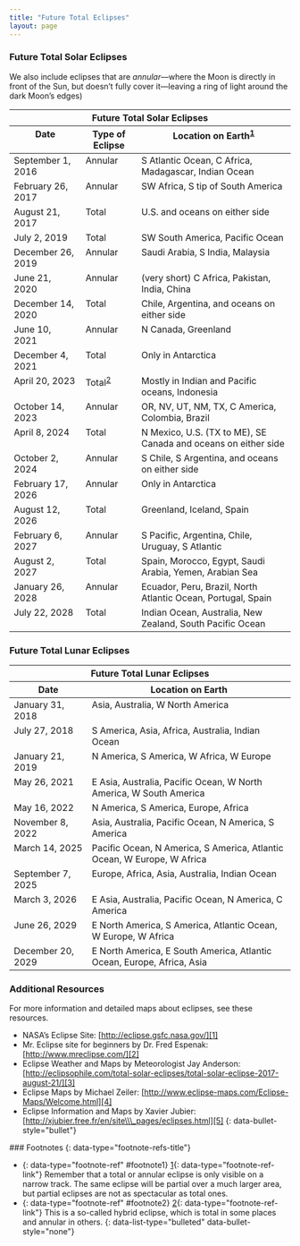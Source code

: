 ```yaml
---
title: "Future Total Eclipses"
layout: page
---
```



### Future Total Solar Eclipses

We also include eclipses that are *annular*—where the Moon is directly in front of the Sun, but doesn’t fully cover it—leaving a ring of light around the dark Moon’s edges)

<table class="span-all" summary="A table titled &#x201C;Future Total Solar Eclipses&#x201D; with three columns and twenty rows. The first row is a header row and labels each column &#x201C;Date&#x201D;, &#x201C;Type of Eclipse&#x201D;, and &#x201C;Location on Earth footnote: Remember that a total or annular eclipse is only visible on a narrow track. The same eclipse will be partial over a much larger area, but partial eclipses are not as spectacular as total ones.&#x201D;. The second row reads &#x201C;September 1, 2016&#x201D;, &#x201C;Annular&#x201D;, &#x201C;S Atlantic Ocean, C Africa, Madagascar, Indian Ocean&#x201D;. The third row reads &#x201C;February 26, 2017&#x201D;, &#x201C;Annular&#x201D;, &#x201C;SW Africa, S tip of South America&#x201D;. The fourth row reads &#x201C;August 21, 2017&#x201D;, &#x201C;Total&#x201D;, &#x201C;U.S. and oceans on either side&#x201D;. The fifth row reads &#x201C;July 2, 2019&#x201D;, &#x201C;Total&#x201D;, &#x201C;SW South America, Pacific Ocean&#x201D;. The sixth row reads &#x201C;December 26, 2019&#x201D;, &#x201C;Annular&#x201D;, &#x201C;Saudi Arabia, S India, Malaysia&#x201D;. The seventh row reads &#x201C;June 21, 2020&#x201D;, &#x201C;Annular&#x201D;, &#x201C;(very short) C Africa, Pakistan, India, China&#x201D;. The eighth row reads &#x201C;December 14, 2020&#x201D;, &#x201C;Total&#x201D;, &#x201C;Chile, Argentina, and oceans on either side&#x201D;. The ninth row reads &#x201C;June 10, 2021&#x201D;, &#x201C;Annular&#x201D;, &#x201C;N Canada, Greenland&#x201D;. The tenth row reads &#x201C;December 4, 2021&#x201D;, &#x201C;Total &#x201C;Only in Antarctica&#x201D;. The eleventh row reads &#x201C;April 20, 2023&#x201D;, &#x201C;Total footnote: This is a so-called hybrid eclipse, which is total in some places and annular in others.&#x201D;, &#x201C;Mostly in Indian and Pacific oceans, Indonesia&#x201D;. The twelfth row reads &#x201C;October 14, 2023&#x201D;, &#x201C;Annular&#x201D;, &#x201C;OR, NV, UT, NM, TX, C America, Colombia, Brazil&#x201D;. The thirteenth row reads &#x201C;April 8, 2024&#x201D;, &#x201C;Total&#x201D;, &#x201C;N Mexico, U.S. (TX to ME), SE Canada and oceans on either side&#x201D;. The fourteenth row reads &#x201C;October 2, 2024&#x201D;, &#x201C;Annular&#x201D;, &#x201C;S Chile, S Argentina, and oceans on either side&#x201D;. The fifteenth row reads &#x201C;February 17, 2026&#x201D;, &#x201C;Annular&#x201D;, &#x201C;Only in Antarctica&#x201D;. The sixteenth row reads &#x201C;August 12, 2026&#x201D;, &#x201C;Total&#x201D;, &#x201C;Greenland, Iceland, Spain&#x201D;. The seventeenth row reads &#x201C;February 6, 2027&#x201D;, &#x201C;Annular&#x201D;, &#x201C;S Pacific, Argentina, Chile, Uruguay, S Atlantic&#x201D;. The eighteenth row reads &#x201C;August 2, 2027&#x201D;, &#x201C;Total&#x201D;, &#x201C;Spain, Morocco, Egypt, Saudi Arabia, Yemen, Arabian Sea&#x201D;. The nineteenth row reads &#x201C;January 26, 2028&#x201D;, &#x201C;Annular&#x201D;, &#x201C;Ecuador, Peru, Brazil, North Atlantic Ocean, Portugal, Spain&#x201D;. The twentieth row reads &#x201C;July 22, 2028&#x201D;, &#x201C;Total&#x201D;, &#x201C;Indian Ocean, Australia, New Zealand, South Pacific Ocean&#x201D;."><thead>
<tr valign="top">
<th colspan="3" data-valign="top" data-align="center">Future Total Solar Eclipses</th>
</tr>
<tr valign="top">
<th data-valign="top" data-align="center">Date</th>
<th data-valign="top" data-align="center">Type of Eclipse</th>
<th data-valign="top" data-align="center">Location on Earth<sup data-type="footnote-number" id="footnote-ref1"><a data-type="footnote-link" href="#footnote1">1</a></sup></th>
</tr>
</thead><tbody>
<tr valign="top">
<td data-valign="top" data-align="left">September 1, 2016</td>
<td data-valign="top" data-align="left">Annular</td>
<td data-valign="top" data-align="left">S Atlantic Ocean, C Africa, Madagascar, Indian Ocean</td>
</tr>
<tr valign="top">
<td data-valign="top" data-align="left">February 26, 2017</td>
<td data-valign="top" data-align="left">Annular</td>
<td data-valign="top" data-align="left">SW Africa, S tip of South America</td>
</tr>
<tr valign="top">
<td data-valign="top" data-align="left">August 21, 2017</td>
<td data-valign="top" data-align="left">Total</td>
<td data-valign="top" data-align="left">U.S. and oceans on either side</td>
</tr>
<tr valign="top">
<td data-valign="top" data-align="left">July 2, 2019</td>
<td data-valign="top" data-align="left">Total</td>
<td data-valign="top" data-align="left">SW South America, Pacific Ocean</td>
</tr>
<tr valign="top">
<td data-valign="top" data-align="left">December 26, 2019</td>
<td data-valign="top" data-align="left">Annular</td>
<td data-valign="top" data-align="left">Saudi Arabia, S India, Malaysia</td>
</tr>
<tr valign="top">
<td data-valign="top" data-align="left">June 21, 2020</td>
<td data-valign="top" data-align="left">Annular</td>
<td data-valign="top" data-align="left">(very short) C Africa, Pakistan, India, China</td>
</tr>
<tr valign="top">
<td data-valign="top" data-align="left">December 14, 2020</td>
<td data-valign="top" data-align="left">Total</td>
<td data-valign="top" data-align="left">Chile, Argentina, and oceans on either side</td>
</tr>
<tr valign="top">
<td data-valign="top" data-align="left">June 10, 2021</td>
<td data-valign="top" data-align="left">Annular</td>
<td data-valign="top" data-align="left">N Canada, Greenland</td>
</tr>
<tr valign="top">
<td data-valign="top" data-align="left">December 4, 2021</td>
<td data-valign="top" data-align="left">Total</td>
<td data-valign="top" data-align="left">Only in Antarctica</td>
</tr>
<tr valign="top">
<td data-valign="top" data-align="left">April 20, 2023</td>
<td data-valign="top" data-align="left">Total<sup data-type="footnote-number" id="footnote-ref2"><a data-type="footnote-link" href="#footnote2">2</a></sup></td>
<td data-valign="top" data-align="left">Mostly in Indian and Pacific oceans, Indonesia</td>
</tr>
<tr valign="top">
<td data-valign="top" data-align="left">October 14, 2023</td>
<td data-valign="top" data-align="left">Annular</td>
<td data-valign="top" data-align="left">OR, NV, UT, NM, TX, C America, Colombia, Brazil</td>
</tr>
<tr valign="top">
<td data-valign="top" data-align="left">April 8, 2024</td>
<td data-valign="top" data-align="left">Total</td>
<td data-valign="top" data-align="left">N Mexico, U.S. (TX to ME), SE Canada and oceans on either side</td>
</tr>
<tr valign="top">
<td data-valign="top" data-align="left">October 2, 2024</td>
<td data-valign="top" data-align="left">Annular</td>
<td data-valign="top" data-align="left">S Chile, S Argentina, and oceans on either side</td>
</tr>
<tr valign="top">
<td data-valign="top" data-align="left">February 17, 2026</td>
<td data-valign="top" data-align="left">Annular</td>
<td data-valign="top" data-align="left">Only in Antarctica</td>
</tr>
<tr valign="top">
<td data-valign="top" data-align="left">August 12, 2026</td>
<td data-valign="top" data-align="left">Total</td>
<td data-valign="top" data-align="left">Greenland, Iceland, Spain</td>
</tr>
<tr valign="top">
<td data-valign="top" data-align="left">February 6, 2027</td>
<td data-valign="top" data-align="left">Annular</td>
<td data-valign="top" data-align="left">S Pacific, Argentina, Chile, Uruguay, S Atlantic</td>
</tr>
<tr valign="top">
<td data-valign="top" data-align="left">August 2, 2027</td>
<td data-valign="top" data-align="left">Total</td>
<td data-valign="top" data-align="left">Spain, Morocco, Egypt, Saudi Arabia, Yemen, Arabian Sea</td>
</tr>
<tr valign="top">
<td data-valign="top" data-align="left">January 26, 2028</td>
<td data-valign="top" data-align="left">Annular</td>
<td data-valign="top" data-align="left">Ecuador, Peru, Brazil, North Atlantic Ocean, Portugal, Spain</td>
</tr>
<tr valign="top">
<td data-valign="top" data-align="left">July 22, 2028</td>
<td data-valign="top" data-align="left">Total</td>
<td data-valign="top" data-align="left">Indian Ocean, Australia, New Zealand, South Pacific Ocean</td>
</tr>
</tbody></table>

### Future Total Lunar Eclipses

<table class="span-all" summary="A table titled &#x201C;Future Total Lunar Eclipses&#x201D; with two columns and eleven rows. The first row is a header row and labels each column &#x201C;Date&#x201D;, and &#x201C;Location on Earth&#x201D;. The second row reads &#x201C;January 31, 2018&#x201D;, &#x201C;Asia, Australia, W North America&#x201D;. The third row reads &#x201C;July 27, 2018&#x201D;, &#x201C;S America, Asia, Africa, Australia, Indian Ocean&#x201D;. The fourth row reads &#x201C;January 21, 2019&#x201D;, &#x201C;N America, S America, W Africa, W Europe&#x201D;. The second row reads &#x201C;May 26, 2021&#x201D;, &#x201C;E Asia, Australia, Pacific Ocean, W North America, W South America&#x201D;. The fifth row reads &#x201C;May 16, 2022&#x201D;, &#x201C;N America, S America, Europe, Africa&#x201D;. The sixth row reads &#x201C;November 8, 2022&#x201D;, &#x201C;Asia, Australia, Pacific Ocean, N America, S America&#x201D;. The seventh row reads &#x201C;March 14, 2025&#x201D;, &#x201C;Pacific Ocean, N America, S America, Atlantic Ocean, W Europe, W Africa&#x201D;. The eighth row reads &#x201C;September 7, 2025&#x201D;, &#x201C;Europe, Africa, Asia, Australia, Indian Ocean&#x201D;. The ninth row reads &#x201C;March 3, 2026&#x201D;, &#x201C;E Asia, Australia, Pacific Ocean, N America, C America&#x201D;. The tenth row reads &#x201C;June 26, 2029&#x201D;, &#x201C;E North America, S America, Atlantic Ocean, W Europe, W Africa&#x201D;. The eleventh row reads &#x201C;December 20, 2029&#x201D;, &#x201C;E North America, E South America, Atlantic Ocean, Europe, Africa, Asia&#x201D;."><thead>
<tr valign="top">
<th colspan="2" data-valign="top" data-align="center">Future Total Lunar Eclipses</th>
</tr>
<tr valign="top">
<th data-valign="top" data-align="center">Date</th>
<th data-valign="top" data-align="center">Location on Earth</th>
</tr>
</thead><tbody>
<tr valign="top">
<td data-valign="top" data-align="left">January 31, 2018</td>
<td data-valign="top" data-align="left">Asia, Australia, W North America</td>
</tr>
<tr valign="top">
<td data-valign="top" data-align="left">July 27, 2018</td>
<td data-valign="top" data-align="left">S America, Asia, Africa, Australia, Indian Ocean</td>
</tr>
<tr valign="top">
<td data-valign="top" data-align="left">January 21, 2019</td>
<td data-valign="top" data-align="left">N America, S America, W Africa, W Europe</td>
</tr>
<tr valign="top">
<td data-valign="top" data-align="left">May 26, 2021</td>
<td data-valign="top" data-align="left">E Asia, Australia, Pacific Ocean, W North America, W South America</td>
</tr>
<tr valign="top">
<td data-valign="top" data-align="left">May 16, 2022</td>
<td data-valign="top" data-align="left">N America, S America, Europe, Africa</td>
</tr>
<tr valign="top">
<td data-valign="top" data-align="left">November 8, 2022</td>
<td data-valign="top" data-align="left">Asia, Australia, Pacific Ocean, N America, S America</td>
</tr>
<tr valign="top">
<td data-valign="top" data-align="left">March 14, 2025</td>
<td data-valign="top" data-align="left">Pacific Ocean, N America, S America, Atlantic Ocean, W Europe, W Africa</td>
</tr>
<tr valign="top">
<td data-valign="top" data-align="left">September 7, 2025</td>
<td data-valign="top" data-align="left">Europe, Africa, Asia, Australia, Indian Ocean</td>
</tr>
<tr valign="top">
<td data-valign="top" data-align="left">March 3, 2026</td>
<td data-valign="top" data-align="left">E Asia, Australia, Pacific Ocean, N America, C America</td>
</tr>
<tr valign="top">
<td data-valign="top" data-align="left">June 26, 2029</td>
<td data-valign="top" data-align="left">E North America, S America, Atlantic Ocean, W Europe, W Africa</td>
</tr>
<tr valign="top">
<td data-valign="top" data-align="left">December 20, 2029</td>
<td data-valign="top" data-align="left">E North America, E South America, Atlantic Ocean, Europe, Africa, Asia</td>
</tr>
</tbody></table>

### Additional Resources

For more information and detailed maps about eclipses, see these resources.

* NASA’s Eclipse Site: [http://eclipse.gsfc.nasa.gov/][1]
* Mr. Eclipse site for beginners by Dr. Fred Espenak: [http://www.mreclipse.com/][2]
* Eclipse Weather and Maps by Meteorologist Jay Anderson: [http://eclipsophile.com/total-solar-eclipses/total-solar-eclipse-2017-august-21/][3]
* Eclipse Maps by Michael Zeiler: [http://www.eclipse-maps.com/Eclipse-Maps/Welcome.html][4]
* Eclipse Information and Maps by Xavier Jubier: [http://xjubier.free.fr/en/site\\\_pages/eclipses.html][5]
{: data-bullet-style="bullet"}

<div data-type="footnote-refs" markdown="1">
### Footnotes
{: data-type="footnote-refs-title"}

* {: data-type="footnote-ref" #footnote1} [1](#footnote-ref1){: data-type="footnote-ref-link"} <span data-type="footnote-ref-content">Remember that a total or annular eclipse is only visible on a narrow track. The same eclipse will be partial over a much larger area, but partial eclipses are not as spectacular as total ones.</span>
* {: data-type="footnote-ref" #footnote2} [2](#footnote-ref2){: data-type="footnote-ref-link"} <span data-type="footnote-ref-content">This is a so-called hybrid eclipse, which is total in some places and annular in others.</span>
{: data-list-type="bulleted" data-bullet-style="none"}

</div>



[1]: http://eclipse.gsfc.nasa.gov/
[2]: http://www.mreclipse.com/
[3]: http://eclipsophile.com/total-solar-eclipses/total-solar-eclipse-2017-august-21/
[4]: http://www.eclipse-maps.com/Eclipse-Maps/Welcome.html
[5]: http://xjubier.free.fr/en/site_pages/eclipses.html
